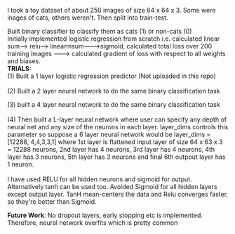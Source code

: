 I took a toy dataset of about 250 images of size 64 x 64 x 3. Some were inages of cats, others weren't. Then split into train-test. 

Built binary classifier to classify them as cats (1) or non-cats (0) <br>
Initially implemented logistic regression from scratch i.e. calculated linear sum--> relu--> linearmsum--->sigmoid, calculated total loss over 200 training images ---> calculated gradient of loss with respect to all weights and biases. 
<br>**TRIALS:**<br>
(1) Built a 1 layer logistic regression predictor (Not uploaded in this repo)
<br> 
<br>
(2) Built a 2 layer neural network to do the same binary classification task 
<br>

(3) built a 4 layer neural network to do the same binary classification task
<br>
<br>
(4) Then built a L-layer neural network where user can specify any depth of neural net and any size of the neurons in each layer. layer_dims controls this parameter so suppose a 6 layer neural network would be layer_dims = [12288, 4,4,3,3,1] where 1st layer is flattened input layer of size 64 x 63 x 3 = 12288 neurons, 2nd layer has 4 neurons, 3rd layer has 4 neurons, 4th layer has 3 neurons, 5th layer has 3 neurons and final 6th outpout layer has 1 neuron.<br>
<br>
I have used RELU for all hidden neurons and sigmoid for output. Alternatively tanh can be used too. Avoided Sigmoid for all hidden layers except output layer. TanH mean-centers the data and Relu converges faster, so they're better than Sigmoid. 

**Future Work**: No dropout layers, early stopping etc is implemented. Therefore, neural network overfits which is pretty common
